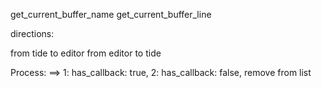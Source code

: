 get_current_buffer_name
get_current_buffer_line

directions:

from tide to editor
from editor to tide

Process:
  ==> 1: has_callback: true, 2: has_callback: false, remove from list


